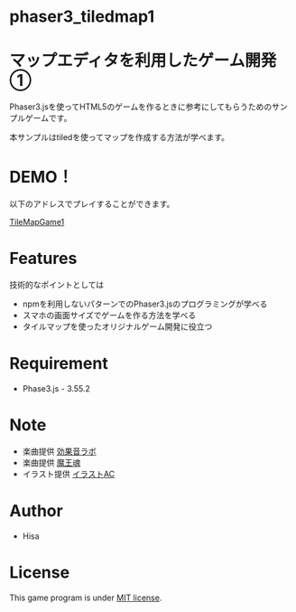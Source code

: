 # phaser3_tiledmap1
# マップエディタを利用したゲーム開発①
Phaser3.jsを使ってHTML5のゲームを作るときに参考にしてもらうためのサンプルゲームです。

本サンプルはtiledを使ってマップを作成する方法が学べます。

# DEMO！
 
以下のアドレスでプレイすることができます。

[TileMapGame1](https://tinycore-hisanori.github.io/phaser3_tiledmap1/)

# Features
 
技術的なポイントとしては

* npmを利用しないパターンでのPhaser3.jsのプログラミングが学べる
* スマホの画面サイズでゲームを作る方法を学べる
* タイルマップを使ったオリジナルゲーム開発に役立つ

# Requirement
 
* Phase3.js      - 3.55.2
 
# Note

 * 楽曲提供 [効果音ラボ](https://soundeffect-lab.info/sound/anime/)
 * 楽曲提供 [魔王魂](https://maou.audio/)
 * イラスト提供 [イラストAC](https://www.ac-illust.com/)

 
# Author
 
* Hisa
 
# License
 
This game program is under [MIT license](https://en.wikipedia.org/wiki/MIT_License).


